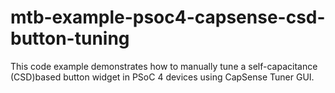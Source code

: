 # mtb-example-psoc4-capsense-csd-button-tuning
This code example demonstrates how to manually tune a self-capacitance (CSD)based button widget in PSoC 4 devices using CapSense Tuner GUI.
